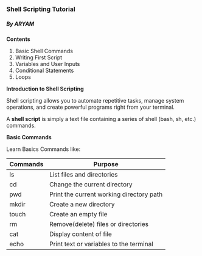 ### Shell Scripting Tutorial
##### By ARYAM

**Contents**

1. Basic Shell Commands
2.  Writing First Script
3. Variables and User Inputs
4. Conditional Statements
5. Loops

**Introduction to Shell Scripting**

Shell scripting allows you to automate repetitive tasks, manage system operations, and create powerful programs right from your terminal.

A **shell script** is simply a text file containing a series of shell (bash, sh, etc.) commands.

**Basic Commands**

Learn Basics Commands like:

| Commands  | Purpose |
| --------- | ------- |
|   ls      | List files and directories |
|   cd      | Change the current directory |
|  pwd      | Print the current working directory path|
|  mkdir    | Create a new directory |
| touch     | Create an empty file |
|  rm       | Remove(delete) files or directories|
| cat       | Display content of file|
| echo      | Print text or variables to the terminal|













